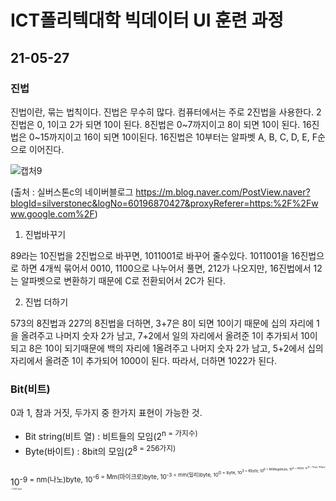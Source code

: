 # ICT폴리텍대학 빅데이터 UI 훈련 과정

## 21-05-27
 
### 진법

진법이란, 묶는 법칙이다. 진법은 무수히 많다. 컴퓨터에서는 주로 2진법을 사용한다.
2진법은 0, 1이고 2가 되면 10이 된다. 8진법은 0~7까지이고 8이 되면 10이 된다. 16진법은 0~15까지이고 16이 되면 10이된다. 16진법은 10부터는 알파벳 A, B, C, D, E, F순으로 이어진다.

![캡처9](https://user-images.githubusercontent.com/76871728/119764585-a8e3e900-beec-11eb-8f03-7a95d4148c92.PNG)

(출처 : 실버스톤c의 네이버블로그 https://m.blog.naver.com/PostView.naver?blogId=silverstonec&logNo=60196870427&proxyReferer=https:%2F%2Fwww.google.com%2F)

1. 진법바꾸기

89라는 10진법을 2진법으로 바꾸면, 1011001로 바꾸어 줄수있다. 1011001을 16진법으로 하면 4개씩 묶어서 0010, 1100으로 나누어서 풀면, 212가 나오지만, 16진법에서 12는 알파벳으로 변환하기 때문에 C로 전환되어서 2C가 된다.

2. 진법 더하기

573의 8진법과 227의 8진법을 더하면, 3+7은 8이 되면 10이기 때문에 십의 자리에 1을 올려주고 나머지 숫자 2가 남고,
7+2에서 일의 자리에서 올려준 1이 추가되서 10이 되고 8은 10이 되기때문에 백의 자리에 1올려주고 나머지 숫자 2가 남고, 5+2에서 십의자리에서 올려준 1이 추가되어 1000이 된다. 따라서, 더하면 1022가 된다.

### Bit(비트)

0과 1, 참과 거짓, 두가지 중 한가지 표현이 가능한 것.

+ Bit string(비트 열) : 비트들의 모임(2<sup>n  = 가지수)
+ Byte(바이트) : 8bit의 모임(2<sup>8 = 256가지)

10<sup>-9 = nm(나노)byte, 10<sup>-6 = Mm(마이크로)byte, 10<sup>-3 = mm(밀리)byte, 10<sup>0 = byte, 10<sup>3 = Kbyte, 10<sup>6 = M(Mega)byte, 10<sup>9 = Gbyte, 10<sup>12 = Tbyte, 1Kbyte = 1024 byte
